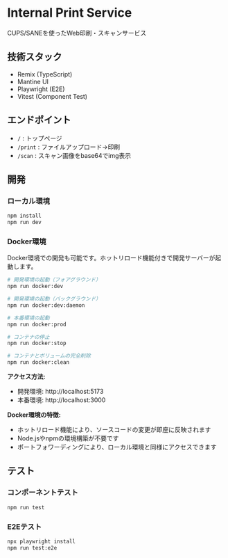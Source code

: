 # Internal Print Service

CUPS/SANEを使ったWeb印刷・スキャンサービス

## 技術スタック
- Remix (TypeScript)
- Mantine UI
- Playwright (E2E)
- Vitest (Component Test)

## エンドポイント
- `/` : トップページ
- `/print` : ファイルアップロード→印刷
- `/scan` : スキャン画像をbase64でimg表示

## 開発
### ローカル環境
```sh
npm install
npm run dev
```

### Docker環境
Docker環境での開発も可能です。ホットリロード機能付きで開発サーバーが起動します。

```sh
# 開発環境の起動（フォアグラウンド）
npm run docker:dev

# 開発環境の起動（バックグラウンド）
npm run docker:dev:daemon

# 本番環境の起動
npm run docker:prod

# コンテナの停止
npm run docker:stop

# コンテナとボリュームの完全削除
npm run docker:clean
```

**アクセス方法:**
- 開発環境: http://localhost:5173
- 本番環境: http://localhost:3000

**Docker環境の特徴:**
- ホットリロード機能により、ソースコードの変更が即座に反映されます
- Node.jsやnpmの環境構築が不要です
- ポートフォワーディングにより、ローカル環境と同様にアクセスできます

## テスト
### コンポーネントテスト
```sh
npm run test
```
### E2Eテスト
```sh
npx playwright install
npm run test:e2e
```
